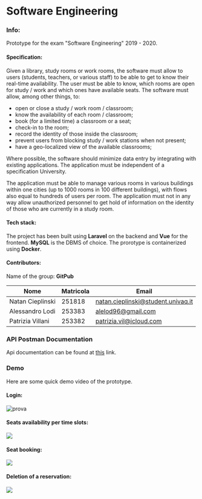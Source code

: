 # Software Engineering

### Info:
Prototype for the exam "Software Engineering" 2019 - 2020.

#### Specification:
Given a library, study rooms or work rooms, the software must allow
to users (students, teachers, or various staff) to be able to get to know their
real-time availability. The user must be able to know, which
rooms are open for study / work and which ones have available seats.
The software must allow, among other things, to:
- open or close a study / work room / classroom;
- know the availability of each room / classroom;
- book (for a limited time) a classroom or a seat;
- check-in to the room;
- record the identity of those inside the classroom;
- prevent users from blocking study / work stations when not present;
- have a geo-localized view of the available classrooms;

Where possible, the software should minimize data entry by integrating with
existing applications. The application must be independent of a specification
University.

The application must be able to manage various rooms in various buildings within one
cities (up to 1000 rooms in 100 different buildings), with flows also equal to
hundreds of users per room. The application must not in any way
allow unauthorized personnel to get hold of information
on the identity of those who are currently in a study room.
#### Tech stack:
The project has been built using **Laravel** on the backend and **Vue** for the frontend. **MySQL** is the DBMS of choice. The prorotype is containerized using **Docker**.
#### Contributors:
Name of the group: **GitPub**

| Nome             | Matricola | Email                              |
| ---------------- | --------- | ---------------------------------- |
| Natan Cieplinski | 251818    | natan.cieplinski@student.univaq.it |
| Alessandro Lodi  | 253383    | alelod96@gmail.com                 |
| Patrizia Villani | 253382    | patrizia.vil@icloud.com            |



### API Postman Documentation

Api documentation can be found at [this](https://documenter.getpostman.com/view/5342440/SWTD8x88?version=latest) link.

### Demo

Here are some quick demo video of the prototype.

#### Login:

![prova](https://media.giphy.com/media/J4CK3AkbdfPi0S4vHY/source.gif)

#### Seats availability per time slots:

![](https://media.giphy.com/media/Xfy82LB9IPNaioSMJQ/source.gif)

#### Seat booking:

![](https://media.giphy.com/media/XyJVElSxeruTcrUH2z/source.gif)

#### Deletion of a reservation:

![](https://media.giphy.com/media/ehJVt0QQ1KJ1s531hz/source.gif)
